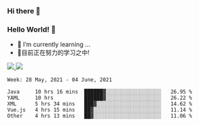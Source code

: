 ### Hi there 👋
### Hello World! 🙌

- 🌱 I’m currently learning ...
- 📖目前正在努力的学习之中!

<a href="https://github.com/anuraghazra/github-readme-stats">
  <img src="https://github-readme-stats.vercel.app/api?username=keyboardWithDream&show_icons=true&repo=github-readme-stats" />
</a>
<a href="https://github.com/anuraghazra/convoychat">
  <img src="https://github-readme-stats.vercel.app/api/top-langs/?username=keyboardWithDream&layout=compact&repo=convoychat" />
</a>



<!--START_SECTION:waka-->
```text
Week: 28 May, 2021 - 04 June, 2021

Java     10 hrs 16 mins  ██████▓░░░░░░░░░░░░░░░░░░   26.95 % 
YAML     10 hrs          ██████▓░░░░░░░░░░░░░░░░░░   26.22 % 
XML      5 hrs 34 mins   ███▓░░░░░░░░░░░░░░░░░░░░░   14.62 % 
Vue.js   4 hrs 15 mins   ██▓░░░░░░░░░░░░░░░░░░░░░░   11.14 % 
Other    4 hrs 13 mins   ██▓░░░░░░░░░░░░░░░░░░░░░░   11.06 % 
```
<!--END_SECTION:waka-->
